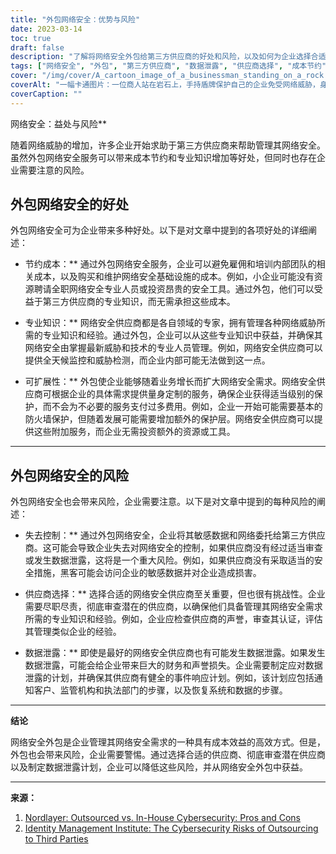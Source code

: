 ```yaml
---
title: "外包网络安全：优势与风险"
date: 2023-03-14
toc: true
draft: false
description: "了解将网络安全外包给第三方供应商的好处和风险，以及如何为企业选择合适的供应商。"
tags: ["网络安全", "外包", "第三方供应商", "数据泄露", "供应商选择", "成本节约", "专长", "扩展性", "失控", "事件应急计划", "风险管理", "商业安全", "安全外包", "网络威胁", "网络安全", "数据保护", "漏洞管理", "网络防御", "业务连续性", "信息安全"]
cover: "/img/cover/A_cartoon_image_of_a_businessman_standing_on_a_rock.png"
coverAlt: "一幅卡通图片：一位商人站在岩石上，手持盾牌保护自己的企业免受网络威胁，身后站着一排提供不同安全服务的第三方供应商。"
coverCaption: ""
---
```

网络安全：益处与风险**

随着网络威胁的增加，许多企业开始求助于第三方供应商来帮助管理其网络安全。虽然外包网络安全服务可以带来成本节约和专业知识增加等好处，但同时也存在企业需要注意的风险。

## 外包网络安全的好处

外包网络安全可为企业带来多种好处。以下是对文章中提到的各项好处的详细阐述：

- 节约成本：** 通过外包网络安全服务，企业可以避免雇佣和培训内部团队的相关成本，以及购买和维护网络安全基础设施的成本。例如，小企业可能没有资源聘请全职网络安全专业人员或投资昂贵的安全工具。通过外包，他们可以受益于第三方供应商的专业知识，而无需承担这些成本。

- 专业知识：** 网络安全供应商都是各自领域的专家，拥有管理各种网络威胁所需的专业知识和经验。通过外包，企业可以从这些专业知识中获益，并确保其网络安全由掌握最新威胁和技术的专业人员管理。例如，网络安全供应商可以提供全天候监控和威胁检测，而企业内部可能无法做到这一点。

- 可扩展性：** 外包使企业能够随着业务增长而扩大网络安全需求。网络安全供应商可根据企业的具体需求提供量身定制的服务，确保企业获得适当级别的保护，而不会为不必要的服务支付过多费用。例如，企业一开始可能需要基本的防火墙保护，但随着发展可能需要增加额外的保护层。网络安全供应商可以提供这些附加服务，而企业无需投资额外的资源或工具。

______

## 外包网络安全的风险

外包网络安全也会带来风险，企业需要注意。以下是对文章中提到的每种风险的阐述：

- 失去控制：** 通过外包网络安全，企业将其敏感数据和网络委托给第三方供应商。这可能会导致企业失去对网络安全的控制，如果供应商没有经过适当审查或发生数据泄露，这将是一个重大风险。例如，如果供应商没有采取适当的安全措施，黑客可能会访问企业的敏感数据并对企业造成损害。

- 供应商选择：** 选择合适的网络安全供应商至关重要，但也很有挑战性。企业需要尽职尽责，彻底审查潜在的供应商，以确保他们具备管理其网络安全需求所需的专业知识和经验。例如，企业应检查供应商的声誉，审查其认证，评估其管理类似企业的经验。

- 数据泄露：** 即使是最好的网络安全供应商也有可能发生数据泄露。如果发生数据泄露，可能会给企业带来巨大的财务和声誉损失。企业需要制定应对数据泄露的计划，并确保其供应商有健全的事件响应计划。例如，该计划应包括通知客户、监管机构和执法部门的步骤，以及恢复系统和数据的步骤。

______

**结论**

网络安全外包是企业管理其网络安全需求的一种具有成本效益的高效方式。但是，外包也会带来风险，企业需要警惕。通过选择合适的供应商、彻底审查潜在供应商以及制定数据泄露计划，企业可以降低这些风险，并从网络安全外包中获益。

______

**来源：**

1. [Nordlayer: Outsourced vs. In-House Cybersecurity: Pros and Cons](https://nordlayer.com/blog/outsourced-vs-in-house-cybersecurity-pros-and-cons/)
2. [Identity Management Institute: The Cybersecurity Risks of Outsourcing to Third Parties](https://identitymanagementinstitute.org/the-cybersecurity-risks-of-outsourcing-to-third-parties/)

